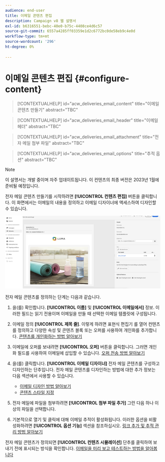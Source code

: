 ```yaml
---
audience: end-user
title: 이메일 콘텐츠 편집
description: Campaign v8 웹 설명서
exl-id: b6316551-bebc-40e0-b75c-4408ce4d6c57
source-git-commit: 6557a4285ff03359e1d2c6772bc0de58eb9c4e0d
workflow-type: tm+mt
source-wordcount: '296'
ht-degree: 0%

---
```


# 이메일 콘텐츠 편집 {#configure-content}

>[!CONTEXTUALHELP]
>id="acw_deliveries_email_content"
>title="이메일 콘텐츠 만들기"
>abstract="TBC"

>[!CONTEXTUALHELP]
>id="acw_deliveries_email_header"
>title="이메일 헤더"
>abstract="TBC"

>[!CONTEXTUALHELP]
>id="acw_deliveries_email_attachment"
>title="전자 메일 첨부 파일"
>abstract="TBC"

>[!CONTEXTUALHELP]
>id="acw_deliveries_email_options"
>title="추적 옵션"
>abstract="TBC"

>[!NOTE]
>
>이 설명서는 개발 중이며 자주 업데이트됩니다. 이 컨텐츠의 최종 버전은 2023년 1월에 준비될 예정입니다.

전자 메일 콘텐츠 만들기를 시작하려면 **[!UICONTROL 컨텐츠 편집]** 버튼을 클릭합니다. 이 화면에서는 이메일의 내용을 정의하고 이메일 디자이너에 액세스하여 디자인할 수 있습니다.

![](assets/content-dashboard.png)

전자 메일 콘텐츠를 정의하는 단계는 다음과 같습니다.

1. 을(를) 확인합니다. **[!UICONTROL 이름]** 및 **[!UICONTROL 이메일에서]** 정보. 이러한 필드는 읽기 전용이며 이메일을 만들 때 선택한 이메일 템플릿에 구성됩니다.

1. 이메일 정의 **[!UICONTROL 제목 줄]**. 이렇게 하려면 표현식 편집기 를 열어 컨텐츠를 정의하고 다양한 속성 및 콘텐츠 블록 또는 오퍼를 사용하여 개인화를 추가합니다. [콘텐츠를 개인화하는 방법 알아보기](../personalization/personalize.md)

1. 이메일에 오퍼를 보내려면 **[!UICONTROL 오퍼]** 버튼을 클릭합니다. 그러면 개인화 필드를 사용하여 이메일에 삽입할 수 있습니다. [오퍼 전송 방법 알아보기](offers.md)

1. 을(를) 클릭합니다. **[!UICONTROL 이메일 디자이너]** 전자 메일 콘텐츠를 구성하고 디자인하는 단추입니다. 전자 메일 콘텐츠를 디자인하는 방법에 대한 추가 정보는 다음 섹션에서 사용할 수 있습니다.

   * [이메일 디자인 방법 알아보기](create-email-content.md)
   * [콘텐츠 스타일 지정](get-started-email-style.md)

1. 전자 메일에 파일을 첨부하려면 **[!UICONTROL 첨부 파일 추가]** 그런 다음 하나 이상의 파일을 선택합니다.

   <!--limitation on size + number of files?-->

1. 기본적으로 열기 및 클릭에 대해 이메일 추적이 활성화됩니다. 이러한 옵션을 비활성화하려면 **[!UICONTROL 옵션 기능]** 섹션을 참조하십시오. [링크 추가 및 추적 관리 방법 알아보기](message-tracking.md)

전자 메일 콘텐츠가 정의되면 **[!UICONTROL 컨텐츠 시뮬레이션]** 단추를 클릭하여 보내기 전에 표시되는 방식을 확인합니다. [이메일을 미리 보고 테스트하는 방법을 알아봅니다](../preview-test/preview-test.md)

<!-- show screenshot showing an email fully configured + highlight the simulate content button-->
